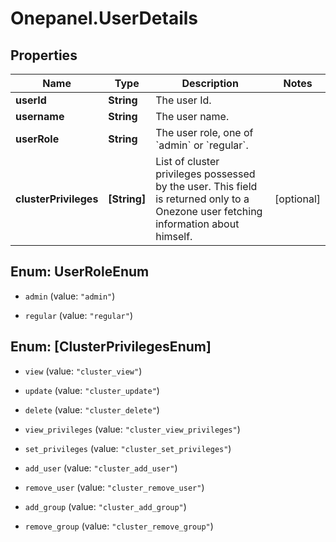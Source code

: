 # Onepanel.UserDetails

## Properties
Name | Type | Description | Notes
------------ | ------------- | ------------- | -------------
**userId** | **String** | The user Id. | 
**username** | **String** | The user name. | 
**userRole** | **String** | The user role, one of &#x60;admin&#x60; or &#x60;regular&#x60;. | 
**clusterPrivileges** | **[String]** | List of cluster privileges possessed by the user. This field is returned only to a Onezone user fetching information about himself. | [optional] 


<a name="UserRoleEnum"></a>
## Enum: UserRoleEnum


* `admin` (value: `"admin"`)

* `regular` (value: `"regular"`)




<a name="[ClusterPrivilegesEnum]"></a>
## Enum: [ClusterPrivilegesEnum]


* `view` (value: `"cluster_view"`)

* `update` (value: `"cluster_update"`)

* `delete` (value: `"cluster_delete"`)

* `view_privileges` (value: `"cluster_view_privileges"`)

* `set_privileges` (value: `"cluster_set_privileges"`)

* `add_user` (value: `"cluster_add_user"`)

* `remove_user` (value: `"cluster_remove_user"`)

* `add_group` (value: `"cluster_add_group"`)

* `remove_group` (value: `"cluster_remove_group"`)





